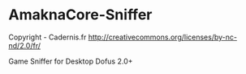 # AmaknaCore-Sniffer

Copyright - Cadernis.fr http://creativecommons.org/licenses/by-nc-nd/2.0/fr/

Game Sniffer for Desktop Dofus 2.0+
